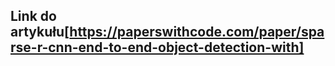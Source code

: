 ## Link do artykułu[https://paperswithcode.com/paper/sparse-r-cnn-end-to-end-object-detection-with]
